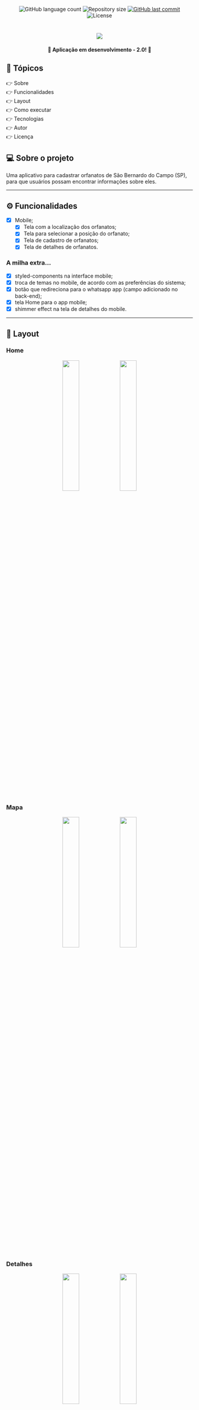 <p align="center">
  <img alt="GitHub language count" src="https://img.shields.io/github/languages/count/grochavieira/happy-mobile?color=%2304D361&style=flat">

  <img alt="Repository size" src="https://img.shields.io/github/repo-size/grochavieira/happy-mobile?style=flat">
  
  <a href="https://github.com/grochavieira/happy-mobile/commits/master">
    <img alt="GitHub last commit" src="https://img.shields.io/github/last-commit/grochavieira/happy-mobile?style=flat">
  </a>
    
   <img alt="License" src="https://img.shields.io/badge/license-MIT-brightgreen?style=flat">
 
</p>
<h1 align="center">
    <img src="./assets/logo_mobile.png" />
</h1>

<h4 align="center"> 
	🚧  Aplicação em desenvolvimento - 2.0! 🚧
</h4>

## 🏁 Tópicos

<p>
 👉<a href="#-sobre-o-projeto" style="text-decoration: none; "> Sobre</a> <br/>
👉<a href="#-funcionalidades" style="text-decoration: none; "> Funcionalidades</a> <br/>
👉<a href="#-layout" style="text-decoration: none"> Layout</a> <br/>
👉<a href="#-como-executar-o-projeto" style="text-decoration: none"> Como executar</a> <br/>
👉<a href="#-tecnologias" style="text-decoration: none"> Tecnologias</a> <br/>
👉<a href="#-autor" style="text-decoration: none"> Autor</a> <br/>
👉<a href="#user-content--licença" style="text-decoration: none"> Licença</a>

</p>

## 💻 Sobre o projeto

Uma aplicativo para cadastrar orfanatos de São Bernardo do Campo (SP), para que usuários possam encontrar informações sobre eles.

---

<a name="-funcionalidades"></a>

## ⚙️ Funcionalidades

- [x] Mobile;
  - [x] Tela com a localização dos orfanatos;
  - [x] Tela para selecionar a posição do orfanato;
  - [x] Tela de cadastro de orfanatos;
  - [x] Tela de detalhes de orfanatos.

### A milha extra...

- [x] styled-components na interface mobile;
- [x] troca de temas no mobile, de acordo com as preferências do sistema;
- [x] botão que redireciona para o whatsapp app (campo adicionado no back-end);
- [x] tela Home para o app mobile;
- [x] shimmer effect na tela de detalhes do mobile.

---

## 🎨 Layout

### Home

<div align="center">
    <img width="30%" src="./assets/light_home.png" />
    <img width="30%" src="./assets/dark_home.png " />
</div>

### Mapa

<div align="center">
    <img width="30%" src="./assets/light_map_app.png" />
    <img width="30%" src="./assets/dark_map_app.png " />
</div>

### Detalhes

<div align="center">
    <img width="30%" src="./assets/light_details_1.png" />
    <img width="30%" src="./assets/dark_details_1.png " />
</div>

<div align="center">
    <img width="30%" src="./assets/light_details_2.png" />
    <img width="30%" src="./assets/dark_details_2.png " />
</div>

### Escolha do Local do Orfanato

<div align="center">
    <img width="30%" src="./assets/light_choose_position.png" />
    <img width="30%" src="./assets/dark_choose_position.png " />
</div>

### Formulário de Cadastro de Orfanato

<div align="center">
    <img width="30%" src="./assets/light_form_app1.png" />
    <img width="30%" src="./assets/dark_form_app1.png " />
</div>

<div align="center">
    <img width="30%" src="./assets/light_form_app2.png" />
    <img width="30%" src="./assets/dark_form_app2.png " />
</div>

---

## 🚀 Como executar o projeto

💡O Mobile precisam que o Backend esteja sendo executado para funcionar, que pode ser acessado **[AQUI](https://github.com/grochavieira/happy-backend)**.

### Pré-requisitos

Antes de começar, você vai precisar ter instalado em sua máquina as seguintes ferramentas:
[Git](https://git-scm.com), [Node.js](https://nodejs.org/en/), [Yarn](https://classic.yarnpkg.com/en/docs/install).
Para a aplicação mobile, será necessário instalar o [Expo](https://expo.io/) para rodar o app no seu smartphone.
Além disto é bom ter um editor para trabalhar com o código como [VSCode](https://code.visualstudio.com/)

#### 📱 Rodando a aplicação mobile (App)

```bash

# Clone este repositório
$ git clone https://github.com/grochavieira/happy-mobile.git

# Acesse a pasta do projeto no seu terminal/cmd
$ cd happy-mobile

# Instale as dependências
$ yarn install

# Execute a aplicação em modo de desenvolvimento
$ yarn start

```

---

## 🛠 Tecnologias

As seguintes ferramentas foram usadas na construção do projeto:

#### **Mobile** ([React Native](https://reactnative.dev/) + [TypeScript](https://www.typescriptlang.org/))

- **[Expo](https://expo.io/)**
- **[React Native Maps](https://github.com/react-native-maps/react-native-maps)**
- **[Styled Components](https://styled-components.com/)**
- **[React Navigation](https://reactnavigation.org/)**
- **[Expo Google Fonts](https://github.com/expo/google-fonts)**

> Veja o arquivo [package.json](https://github.com/grochavieira/happy-mobile/blob/master/package.json)

#### **Utilitários**

- Editor: **[Visual Studio Code](https://code.visualstudio.com/)**
- Teste Mobile: **[Expo APP](https://expo.io/)**
- Ícones: **[Feather Icons](https://feathericons.com/)**
- Fontes: **[Nunito](https://fonts.google.com/specimen/Nunito)**

---

<a name="-autor"></a>

## 🦸‍♂️ **Autor**

<p>
 <img src="https://avatars.githubusercontent.com/u/48029638?s=460&u=40540691957b5aabf04e2e1d4cddf8d3633cb1be&v=4" width="150px;" alt="grochavieira"/>
 <br />
 <sub><strong>🌟 Guilherme Rocha Vieira 🌟</strong></sub>
</p>

[![Linkedin Badge](https://img.shields.io/badge/-linkedin-blue?style=flat&logo=Linkedin&logoColor=white&link=https://www.linkedin.com/in/grochavieira/)](https://www.linkedin.com/in/grochavieira/)

---

## 📝 Licença

Este projeto esta sobe a licença [MIT](./LICENSE).

Feito com :satisfied: por Guilherme Rocha Vieira 👋🏽 [Entre em contato!](https://www.linkedin.com/in/grochavieira/)

---
